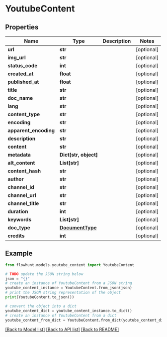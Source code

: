 # YoutubeContent


## Properties

Name | Type | Description | Notes
------------ | ------------- | ------------- | -------------
**url** | **str** |  | [optional] 
**img_url** | **str** |  | [optional] 
**status_code** | **int** |  | [optional] 
**created_at** | **float** |  | [optional] 
**published_at** | **float** |  | [optional] 
**title** | **str** |  | [optional] 
**doc_name** | **str** |  | [optional] 
**lang** | **str** |  | [optional] 
**content_type** | **str** |  | [optional] 
**encoding** | **str** |  | [optional] 
**apparent_encoding** | **str** |  | [optional] 
**description** | **str** |  | [optional] 
**content** | **str** |  | [optional] 
**metadata** | **Dict[str, object]** |  | [optional] 
**alt_content** | **List[str]** |  | [optional] 
**content_hash** | **str** |  | [optional] 
**author** | **str** |  | [optional] 
**channel_id** | **str** |  | [optional] 
**channel_url** | **str** |  | [optional] 
**channel_title** | **str** |  | [optional] 
**duration** | **int** |  | [optional] 
**keywords** | **List[str]** |  | [optional] 
**doc_type** | [**DocumentType**](DocumentType.md) |  | [optional] 
**credits** | **int** |  | [optional] 

## Example

```python
from flowhunt.models.youtube_content import YoutubeContent

# TODO update the JSON string below
json = "{}"
# create an instance of YoutubeContent from a JSON string
youtube_content_instance = YoutubeContent.from_json(json)
# print the JSON string representation of the object
print(YoutubeContent.to_json())

# convert the object into a dict
youtube_content_dict = youtube_content_instance.to_dict()
# create an instance of YoutubeContent from a dict
youtube_content_from_dict = YoutubeContent.from_dict(youtube_content_dict)
```
[[Back to Model list]](../README.md#documentation-for-models) [[Back to API list]](../README.md#documentation-for-api-endpoints) [[Back to README]](../README.md)


